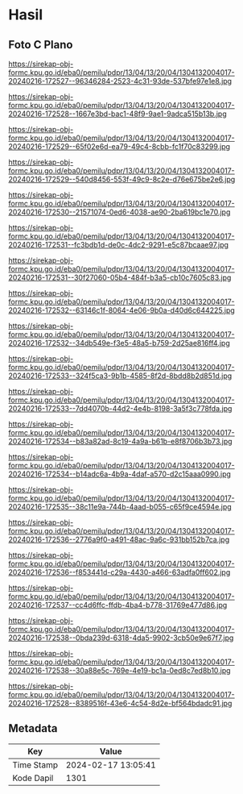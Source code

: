 # Hasil

## Foto C Plano

https://sirekap-obj-formc.kpu.go.id/eba0/pemilu/pdpr/13/04/13/20/04/1304132004017-20240216-172527--96346284-2523-4c31-93de-537bfe97e1e8.jpg

https://sirekap-obj-formc.kpu.go.id/eba0/pemilu/pdpr/13/04/13/20/04/1304132004017-20240216-172528--1667e3bd-bac1-48f9-9ae1-9adca515b13b.jpg

https://sirekap-obj-formc.kpu.go.id/eba0/pemilu/pdpr/13/04/13/20/04/1304132004017-20240216-172529--65f02e6d-ea79-49c4-8cbb-fc1f70c83299.jpg

https://sirekap-obj-formc.kpu.go.id/eba0/pemilu/pdpr/13/04/13/20/04/1304132004017-20240216-172529--540d8456-553f-49c9-8c2e-d76e675be2e6.jpg

https://sirekap-obj-formc.kpu.go.id/eba0/pemilu/pdpr/13/04/13/20/04/1304132004017-20240216-172530--21571074-0ed6-4038-ae90-2ba619bc1e70.jpg

https://sirekap-obj-formc.kpu.go.id/eba0/pemilu/pdpr/13/04/13/20/04/1304132004017-20240216-172531--fc3bdb1d-de0c-4dc2-9291-e5c87bcaae97.jpg

https://sirekap-obj-formc.kpu.go.id/eba0/pemilu/pdpr/13/04/13/20/04/1304132004017-20240216-172531--30f27060-05b4-484f-b3a5-cb10c7605c83.jpg

https://sirekap-obj-formc.kpu.go.id/eba0/pemilu/pdpr/13/04/13/20/04/1304132004017-20240216-172532--63146c1f-8064-4e06-9b0a-d40d6c644225.jpg

https://sirekap-obj-formc.kpu.go.id/eba0/pemilu/pdpr/13/04/13/20/04/1304132004017-20240216-172532--34db549e-f3e5-48a5-b759-2d25ae816ff4.jpg

https://sirekap-obj-formc.kpu.go.id/eba0/pemilu/pdpr/13/04/13/20/04/1304132004017-20240216-172533--324f5ca3-9b1b-4585-8f2d-8bdd8b2d851d.jpg

https://sirekap-obj-formc.kpu.go.id/eba0/pemilu/pdpr/13/04/13/20/04/1304132004017-20240216-172533--7dd4070b-44d2-4e4b-8198-3a5f3c778fda.jpg

https://sirekap-obj-formc.kpu.go.id/eba0/pemilu/pdpr/13/04/13/20/04/1304132004017-20240216-172534--b83a82ad-8c19-4a9a-b61b-e8f8706b3b73.jpg

https://sirekap-obj-formc.kpu.go.id/eba0/pemilu/pdpr/13/04/13/20/04/1304132004017-20240216-172534--b14adc6a-4b9a-4daf-a570-d2c15aaa0990.jpg

https://sirekap-obj-formc.kpu.go.id/eba0/pemilu/pdpr/13/04/13/20/04/1304132004017-20240216-172535--38c11e9a-744b-4aad-b055-c65f9ce4594e.jpg

https://sirekap-obj-formc.kpu.go.id/eba0/pemilu/pdpr/13/04/13/20/04/1304132004017-20240216-172536--2776a9f0-a491-48ac-9a6c-931bb152b7ca.jpg

https://sirekap-obj-formc.kpu.go.id/eba0/pemilu/pdpr/13/04/13/20/04/1304132004017-20240216-172536--f853441d-c29a-4430-a466-63adfa0ff602.jpg

https://sirekap-obj-formc.kpu.go.id/eba0/pemilu/pdpr/13/04/13/20/04/1304132004017-20240216-172537--cc4d6ffc-ffdb-4ba4-b778-31769e477d86.jpg

https://sirekap-obj-formc.kpu.go.id/eba0/pemilu/pdpr/13/04/13/20/04/1304132004017-20240216-172538--0bda239d-6318-4da5-9902-3cb50e9e67f7.jpg

https://sirekap-obj-formc.kpu.go.id/eba0/pemilu/pdpr/13/04/13/20/04/1304132004017-20240216-172538--30a88e5c-769e-4e19-bc1a-0ed8c7ed8b10.jpg

https://sirekap-obj-formc.kpu.go.id/eba0/pemilu/pdpr/13/04/13/20/04/1304132004017-20240216-172528--8389516f-43e6-4c54-8d2e-bf564bdadc91.jpg


## Metadata

| Key        | Value               |
| ---------- | ------------------- |
| Time Stamp | 2024-02-17 13:05:41 |
| Kode Dapil | 1301                |



